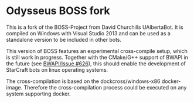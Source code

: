 # Odysseus BOSS fork

This is a fork of the BOSS-Project from David Churchills UAlbertaBot. It is compiled on Windows with Visual Studio 2013 and can be used as a standalone version to be included in other bots.

This version of BOSS features an experimental cross-compile setup, which is still work in progress. Together with the CMake/G++ support of BWAPI in the future (see [BWAPI/Issue #626](https://github.com/bwapi/bwapi/issues/626)), this should enable the development of StarCraft bots on linux operating systems.

The cross-compilation is based on the dockcross/windows-x86 docker-image. Therefore the cross-compilation process could be executed on any system supporting docker.